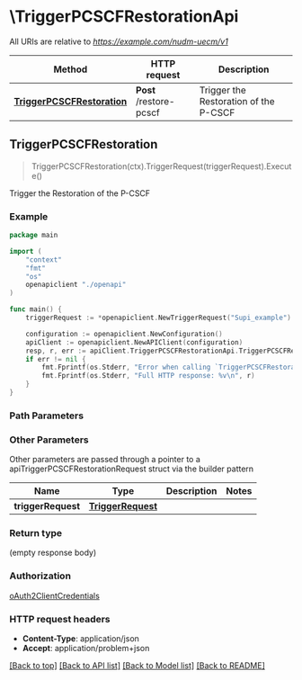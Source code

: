 # \TriggerPCSCFRestorationApi

All URIs are relative to *https://example.com/nudm-uecm/v1*

Method | HTTP request | Description
------------- | ------------- | -------------
[**TriggerPCSCFRestoration**](TriggerPCSCFRestorationApi.md#TriggerPCSCFRestoration) | **Post** /restore-pcscf | Trigger the Restoration of the P-CSCF



## TriggerPCSCFRestoration

> TriggerPCSCFRestoration(ctx).TriggerRequest(triggerRequest).Execute()

Trigger the Restoration of the P-CSCF

### Example

```go
package main

import (
    "context"
    "fmt"
    "os"
    openapiclient "./openapi"
)

func main() {
    triggerRequest := *openapiclient.NewTriggerRequest("Supi_example") // TriggerRequest | 

    configuration := openapiclient.NewConfiguration()
    apiClient := openapiclient.NewAPIClient(configuration)
    resp, r, err := apiClient.TriggerPCSCFRestorationApi.TriggerPCSCFRestoration(context.Background()).TriggerRequest(triggerRequest).Execute()
    if err != nil {
        fmt.Fprintf(os.Stderr, "Error when calling `TriggerPCSCFRestorationApi.TriggerPCSCFRestoration``: %v\n", err)
        fmt.Fprintf(os.Stderr, "Full HTTP response: %v\n", r)
    }
}
```

### Path Parameters



### Other Parameters

Other parameters are passed through a pointer to a apiTriggerPCSCFRestorationRequest struct via the builder pattern


Name | Type | Description  | Notes
------------- | ------------- | ------------- | -------------
 **triggerRequest** | [**TriggerRequest**](TriggerRequest.md) |  | 

### Return type

 (empty response body)

### Authorization

[oAuth2ClientCredentials](../README.md#oAuth2ClientCredentials)

### HTTP request headers

- **Content-Type**: application/json
- **Accept**: application/problem+json

[[Back to top]](#) [[Back to API list]](../README.md#documentation-for-api-endpoints)
[[Back to Model list]](../README.md#documentation-for-models)
[[Back to README]](../README.md)

